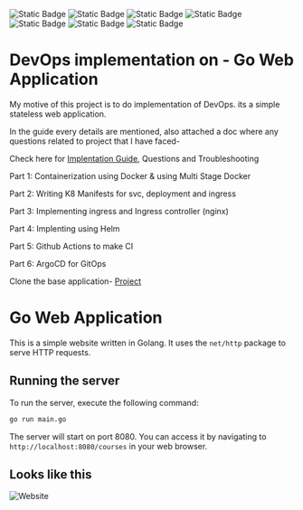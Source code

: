 ![Static Badge](https://img.shields.io/badge/Docker-black?logo=Docker&logoColor=%232496ED) ![Static Badge](https://img.shields.io/badge/Kubernetes-black?logo=Kubernetes&logoColor=%23326CE5)
![Static Badge](https://img.shields.io/badge/EKS-black?logo=Amazon%20EKS&logoColor=%23FF9900) ![Static Badge](https://img.shields.io/badge/Helm-white?logo=helm&logoColor=%230F1689)
![Static Badge](https://img.shields.io/badge/Nginx-black?logo=Nginx&logoColor=%23009639) ![Static Badge](https://img.shields.io/badge/Github%20Actions-black?logo=githubactions&logoColor=%232088FF)
![Static Badge](https://img.shields.io/badge/Argo-black?logo=argo&logoColor=%23EF7B4D)






# DevOps implementation on - Go Web Application

My motive of this project is to do implementation of DevOps. its a simple stateless web application.

In the guide every details are mentioned, also attached a doc where any questions related to project that I have faced-

Check here for [Implentation Guide](./Implementation-Guide-Docs), Questions and Troubleshooting

Part 1: Containerization using Docker & using Multi Stage Docker

Part 2: Writing K8 Manifests for svc, deployment and ingress

Part 3: Implementing ingress and Ingress controller (nginx)

Part 4: Implenting using Helm

Part 5: Github Actions to make CI

Part 6: ArgoCD for GitOps

Clone the base application- [Project](https://github.com/iam-veeramalla/go-web-app)

# Go Web Application

This is a simple website written in Golang. It uses the `net/http` package to serve HTTP requests.

## Running the server

To run the server, execute the following command:

```bash
go run main.go
```

The server will start on port 8080. You can access it by navigating to `http://localhost:8080/courses` in your web browser.

## Looks like this

![Website](static/images/golang-website.png)


